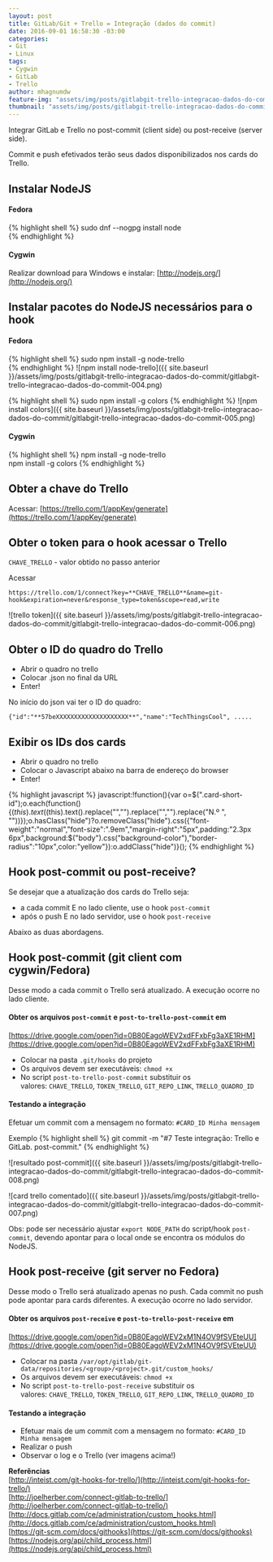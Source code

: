 ```yaml
---
layout: post
title: GitLab/Git + Trello = Integração (dados do commit)
date: 2016-09-01 16:58:30 -03:00
categories:
- Git
- Linux
tags:
- Cygwin
- GitLab
- Trello
author: mhagnumdw
feature-img: "assets/img/posts/gitlabgit-trello-integracao-dados-do-commit/git-gitlab-trello-integracao-banner_v2.png"
thumbnail: "assets/img/posts/gitlabgit-trello-integracao-dados-do-commit/git-gitlab-trello-integracao-banner_v2.png"
---
```


Integrar GitLab e Trello no post-commit (client side) ou post-receive (server side).

<!--more-->

Commit e push efetivados terão seus dados disponibilizados nos cards do Trello.

## Instalar NodeJS

#### Fedora
{% highlight shell %}
sudo dnf --nogpg install node  
{% endhighlight %}

#### Cygwin
Realizar download para Windows e instalar: [http://nodejs.org/](http://nodejs.org/)

## Instalar pacotes do NodeJS necessários para o hook

#### Fedora
{% highlight shell %}
sudo npm install -g node-trello  
{% endhighlight %}
![npm install node-trello]({{ site.baseurl }}/assets/img/posts/gitlabgit-trello-integracao-dados-do-commit/gitlabgit-trello-integracao-dados-do-commit-004.png)

{% highlight shell %}
sudo npm install -g colors
{% endhighlight %}
![npm install colors]({{ site.baseurl }}/assets/img/posts/gitlabgit-trello-integracao-dados-do-commit/gitlabgit-trello-integracao-dados-do-commit-005.png)

#### Cygwin
{% highlight shell %}
npm install -g node-trello  
npm install -g colors
{% endhighlight %}

## Obter a chave do Trello

Acessar: [https://trello.com/1/appKey/generate](https://trello.com/1/appKey/generate)

## Obter o token para o hook acessar o Trello

`CHAVE_TRELLO` - valor obtido no passo anterior

Acessar
```
https://trello.com/1/connect?key=**CHAVE_TRELLO**&name=git-hook&expiration=never&response_type=token&scope=read,write
```

![trello token]({{ site.baseurl }}/assets/img/posts/gitlabgit-trello-integracao-dados-do-commit/gitlabgit-trello-integracao-dados-do-commit-006.png)

## Obter o ID do quadro do Trello

- Abrir o quadro no trello
- Colocar .json no final da URL
- Enter!

No início do json vai ter o ID do quadro:

```
{"id":"**57beXXXXXXXXXXXXXXXXXXXX**","name":"TechThingsCool", .....
```

## Exibir os IDs dos cards

- Abrir o quadro no trello
- Colocar o Javascript abaixo na barra de endereço do browser
- Enter!

{% highlight javascript %}
javascript:!function(){var o=$(".card-short-id");o.each(function(){$(this).text($(this).text().replace("","").replace("","").replace("N.º ", ""))});o.hasClass("hide")?o.removeClass("hide").css({"font-weight":"normal","font-size":".9em","margin-right":"5px",padding:"2.3px 6px",background:$("body").css("background-color"),"border-radius":"10px",color:"yellow"}):o.addClass("hide")}();
{% endhighlight %}

## Hook post-commit ou post-receive?

Se desejar que a atualização dos cards do Trello seja:

- a cada commit E no lado cliente, use o hook `post-commit`
- após o push E no lado servidor, use o hook `post-receive`

Abaixo as duas abordagens.

## Hook post-commit (git client com cygwin/Fedora)

Desse modo a cada commit o Trello será atualizado. A execução ocorre no lado cliente.

#### Obter os arquivos `post-commit` e `post-to-trello-post-commit` em

[https://drive.google.com/open?id=0B80EagoWEV2xdFFxbFg3aXE1RHM](https://drive.google.com/open?id=0B80EagoWEV2xdFFxbFg3aXE1RHM)

- Colocar na pasta `.git/hooks` do projeto
- Os arquivos devem ser executáveis: `chmod +x`
- No script `post-to-trello-post-commit` substituir os valores: `CHAVE_TRELLO`, `TOKEN_TRELLO`, `GIT_REPO_LINK`, `TRELLO_QUADRO_ID`

#### Testando a integração

Efetuar um commit com a mensagem no formato: `#CARD_ID Minha mensagem`

Exemplo
{% highlight shell %}
git commit -m "#7 Teste integração: Trello e GitLab. post-commit."
{% endhighlight %}

![resultado post-commit]({{ site.baseurl }}/assets/img/posts/gitlabgit-trello-integracao-dados-do-commit/gitlabgit-trello-integracao-dados-do-commit-008.png)

![card trello comentado]({{ site.baseurl }}/assets/img/posts/gitlabgit-trello-integracao-dados-do-commit/gitlabgit-trello-integracao-dados-do-commit-007.png)

Obs: pode ser necessário ajustar `export NODE_PATH` do script/hook `post-commit`, devendo apontar para o local onde se encontra os módulos do NodeJS.

## Hook post-receive (git server no Fedora)

Desse modo o Trello será atualizado apenas no push. Cada commit no push pode apontar para cards diferentes. A execução ocorre no lado servidor.

#### Obter os arquivos `post-receive` e `post-to-trello-post-receive` em

[https://drive.google.com/open?id=0B80EagoWEV2xM1N4OV9fSVEteUU](https://drive.google.com/open?id=0B80EagoWEV2xM1N4OV9fSVEteUU)

- Colocar na pasta `/var/opt/gitlab/git-data/repositories/<group>/<project>.git/custom_hooks/`
- Os arquivos devem ser executáveis: `chmod +x`
- No script `post-to-trello-post-receive` substituir os valores: `CHAVE_TRELLO`, `TOKEN_TRELLO`, `GIT_REPO_LINK`, `TRELLO_QUADRO_ID`

#### Testando a integração

- Efetuar mais de um commit com a mensagem no formato: `#CARD_ID Minha mensagem`
- Realizar o push
- Observar o log e o Trello (ver imagens acima!)

**Referências**  
[http://inteist.com/git-hooks-for-trello/](http://inteist.com/git-hooks-for-trello/)  
[http://joelherber.com/connect-gitlab-to-trello/](http://joelherber.com/connect-gitlab-to-trello/)  
[http://docs.gitlab.com/ce/administration/custom_hooks.html](http://docs.gitlab.com/ce/administration/custom_hooks.html)  
[https://git-scm.com/docs/githooks](https://git-scm.com/docs/githooks)  
[https://nodejs.org/api/child_process.html](https://nodejs.org/api/child_process.html)